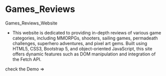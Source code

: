 # Games_Reviews
Games_Reviews_Website

- This website is dedicated to providing in-depth reviews of various game categories, including MMORPGs, shooters, sailing games, permadeath challenges, superhero adventures, and pixel art gems. Built using HTML5, CSS3, Bootstrap 5, and object-oriented JavaScript, this site offers dynamic features such as DOM manipulation and integration of the Fetch API.

check the Demo =>
